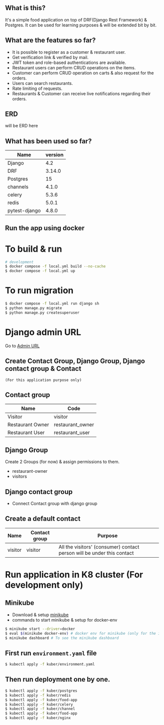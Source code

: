 ## What is this?
It's a simple food application on top of DRF(Django Rest Framework) & Postgres. It can be used for learning purposes & will be extended bit by bit.

## What are the features so far?
* It is possible to register as a customer & restaurant user.
* Get verification link & verified by mail.
* JWT token and role-based authentications are available.
* Restaurant users can perform CRUD operations on the items.
* Customer can perform CRUD operation on carts & also request for the orders.
* Users can search restaurants.
* Rate limiting of requests.
* Restaurants & Customer can receive live notifications regarding their orders.

## ERD
will be ERD here

## What has been used so far?
| Name        | version |
| ------------|---------|
| Django      | 4.2     |
| DRF         | 3.14.0  |
| Postgres    | 15      |
| channels    | 4.1.0   |
| celery      | 5.3.6   |
| redis       | 5.0.1   |
| pytest-django|4.8.0   |

## Run the app using docker
# To build & run
```bash
# development
$ docker compose -f local.yml build --no-cache
$ docker compose -f local.yml up
```
# To run migration
```bash
$ docker compose -f local.yml run django sh
$ python manage.py migrate
$ python manage.py createsuperuser
```
# Django admin URL
Go to [Admin URL](http://localhost:8080/admin/)
## Create Contact Group, Django Group, Django contact group & Contact
```(For this application purpose only)```
## Contact group
| Name             | Code             |
| -----------------|------------------|
| Visitor          | visitor          |
| Restaurant Owner | restaurant_owner |
| Restaurant User  | restaurant_user  |

## Django Group
Create 2 Groups (for now) & assign permissions to them.
* restaurant-owner
* visitors

## Django contact group
* Connect Contact group with django group

## Create a default contact
| Name    | Contact group | Purpose                                                               |
| --------|---------------|-----------------------------------------------------------------------|
| visitor | visitor       | All the visitors' (consumer) contact person will be under this contact|

# Run application in K8 cluster (For development only)
## Minikube
* Download & setup [minikube](https://minikube.sigs.k8s.io/docs/start/?arch=%2Flinux%2Fx86-64%2Fstable%2Fbinary+download)
* commands to start minikube & setup for docker-env
```bash
$ minikube start --driver=docker
$ eval $(minikube docker-env) # docker env for minikube (only for the initiated session)
$ minikube dashboard # To see the minikube dashboard
```

## First run `environment.yaml` file
```bash
$ kubectl apply -f kuber/environment.yaml
```
## Then run deployment one by one.
```bash
$ kubectl apply -f kuber/postgres
$ kubectl apply -f kuber/redis
$ kubectl apply -f kuber/food-app
$ kubectl apply -f kuber/celery
$ kubectl apply -f kuber/channel
$ kubectl apply -f kuber/food-app
$ kubectl apply -f kuber/nginx
```
